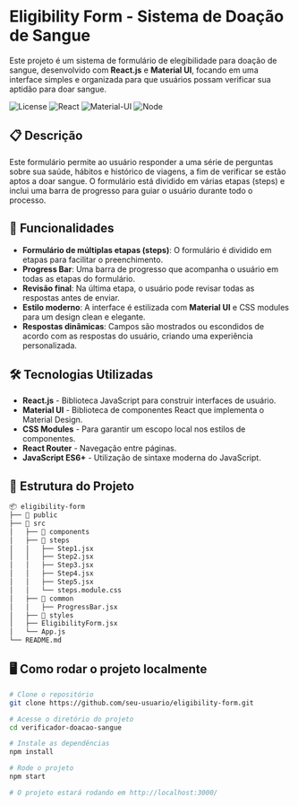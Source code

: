 # Eligibility Form - Sistema de Doação de Sangue

Este projeto é um sistema de formulário de elegibilidade para doação de sangue, desenvolvido com **React.js** e **Material UI**, focando em uma interface simples e organizada para que usuários possam verificar sua aptidão para doar sangue.

![License](https://img.shields.io/badge/license-MIT-blue.svg)
![React](https://img.shields.io/badge/react-17.0.2-blue)
![Material-UI](https://img.shields.io/badge/material--ui-5.0.0-blue)
![Node](https://img.shields.io/badge/node-16.0.0-green)

## 📋 Descrição

Este formulário permite ao usuário responder a uma série de perguntas sobre sua saúde, hábitos e histórico de viagens, a fim de verificar se estão aptos a doar sangue. O formulário está dividido em várias etapas (steps) e inclui uma barra de progresso para guiar o usuário durante todo o processo.

## 🚀 Funcionalidades

- **Formulário de múltiplas etapas (steps)**: O formulário é dividido em etapas para facilitar o preenchimento.
- **Progress Bar**: Uma barra de progresso que acompanha o usuário em todas as etapas do formulário.
- **Revisão final**: Na última etapa, o usuário pode revisar todas as respostas antes de enviar.
- **Estilo moderno**: A interface é estilizada com **Material UI** e CSS modules para um design clean e elegante.
- **Respostas dinâmicas**: Campos são mostrados ou escondidos de acordo com as respostas do usuário, criando uma experiência personalizada.

## 🛠️ Tecnologias Utilizadas

- **React.js** - Biblioteca JavaScript para construir interfaces de usuário.
- **Material UI** - Biblioteca de componentes React que implementa o Material Design.
- **CSS Modules** - Para garantir um escopo local nos estilos de componentes.
- **React Router** - Navegação entre páginas.
- **JavaScript ES6+** - Utilização de sintaxe moderna do JavaScript.

## 📂 Estrutura do Projeto

```bash
📦 eligibility-form
├── 📂 public
├── 📂 src
│   ├── 📂 components
│   ├── 📂 steps
│   │   ├── Step1.jsx
│   │   ├── Step2.jsx
│   │   ├── Step3.jsx
│   │   ├── Step4.jsx
│   │   ├── Step5.jsx
│   │   └── steps.module.css
│   ├── 📂 common
│   │   ├── ProgressBar.jsx
│   ├── 📂 styles
│   ├── EligibilityForm.jsx
│   └── App.js
└── README.md
````
## 🖥️ Como rodar o projeto localmente

```bash
# Clone o repositório
git clone https://github.com/seu-usuario/eligibility-form.git

# Acesse o diretório do projeto
cd verificador-doacao-sangue

# Instale as dependências
npm install

# Rode o projeto
npm start

# O projeto estará rodando em http://localhost:3000/


